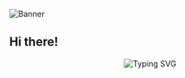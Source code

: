 ![Banner](https://i.pinimg.com/originals/8b/35/fe/8b35fef55fba1a201c9c7a11d3ec3d64.gif)

## Hi there!

<p align="center">
  <img src="https://readme-typing-svg.demolab.com/?lines=Hi+there!;I'm+Wahab;A+passionate+frontend+dev+from+Pakistan&font=Fira+Code&weight=500&size=22&pause=1000&color=00BFFF&center=true&vCenter=true&width=600&height=80" alt="Typing SVG">
</p>
